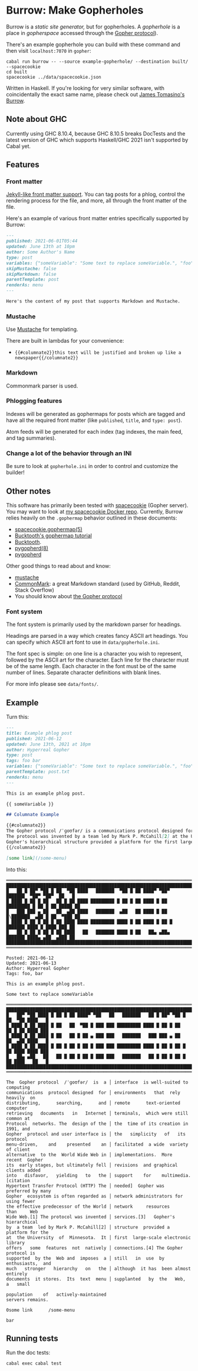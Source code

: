 # Burrow: Make Gopherholes

Burrow is a *static site generator,* but for gopherholes. A *gopherhole* is a place in *gopherspace* accessed through the [Gopher protocol](https://en.wikipedia.org/wiki/Gopher_%28protocol%29)).

There's an example gopherhole you can build with these command and then visit `localhost:7070` in `gopher`:

```
cabal run burrow -- --source example-gopherhole/ --destination built/ --spacecookie
cd built
spacecookie ../data/spacecookie.json
```

Written in Haskell. If you're looking for very similar software, with coincidentally the exact same name, please check out [James Tomasino's Burrow](https://github.com/jamestomasino/burrow).

## Note about GHC

Currently using GHC 8.10.4, because GHC 8.10.5 breaks DocTests and the latest
version of GHC which supports Haskell/GHC 2021 isn't supported by Cabal yet.

## Features

### Front matter

[Jekyll-like front matter support](https://jekyllrb.com/docs/front-matter/). You can tag posts for a phlog, control the rendering process for the file, and more, all through the front matter of the file.

Here's an example of various front matter entries specifically supported by Burrow:

```markdown
---
published: 2021-06-01T05:44
updated: June 13th at 10pm
author: Some Author's Name
type: post
variables: {"someVariable": "Some text to replace someVariable.", "foo": "bar"}
skipMustache: false
skipMarkdown: false
parentTemplate: post
renderAs: menu
---

Here's the content of my post that supports Markdown and Mustache.
```

### Mustache

Use [Mustache](https://mustache.github.io/) for templating.

There are built in lambdas for your convenience:

  * `{{#columnate2}}this text will be justified and broken up like a newspaper{{/columnate2}}`

### Markdown

Commonmark parser is used.

### Phlogging features

Indexes will be generated as gophermaps for posts which are tagged and have all
the required front matter (like `published`, `title`, and `type: post`).

Atom feeds will be generated for each index (tag indexes, the main feed, and
tag summaries).

### Change a lot of the behavior through an INI

Be sure to look at `gopherhole.ini` in order to control and customize the builder!

## Other notes

This software has primarily been tested with
[spacecookie](https://github.com/sternenseemann/spacecookie) (Gopher server).
You may want to look at [my spacecookie Docker
repo](https://github.com/hyperrealgopher/docker-spacecookie). Currently, Burrow relies heavily on the `.gophermap` behavior outlined in these documents:

* [spacecookie.gophermap(5)](https://sternenseemann.github.io/spacecookie/spacecookie.json.5.html)
* [Bucktooth's gophermap tutorial](http://gopher.floodgap.com/gopher/gw.lite?=gopher.floodgap.com+70+302f6275636b2f6462726f7773653f666171757365203161)
* [Bucktooth](http://gopher.floodgap.com/gopher/gw.lite?=gopher.floodgap.com+70+312f6275636b).
* [pygopherd(8)](https://manpages.debian.org/unstable/pygopherd/pygopherd.8.en.html)
* [pygopherd](https://github.com/jgoerzen/pygopherd)

Other good things to read about and know:

* [mustache](https://mustache.github.io/mustache.5.html)
* [CommonMark](https://commonmark.org/): a great Markdown standard (used by GitHub, Reddit, Stack Overflow)
* You should know about [the Gopher protocol](https://en.wikipedia.org/wiki/Gopher_%28protocol%29)

### Font system

The font system is primarily used by the markdown parser for headings.

Headings are parsed in a way which creates fancy ASCII art headings. You can specify which ASCII art
font to use in `data/gopherhole.ini`.

The font spec is simple: on one line is a character you wish to represent, followed by the ASCII art for the character. Each line for the character must be of the same length. Each character in the font must be of the same number of lines. Separate character definitions with blank lines.

For more info please see `data/fonts/`.

## Example

Turn this:

```markdown
---
title: Example phlog post
published: 2021-06-12
updated: June 13th, 2021 at 10pm
author: Hyperreal Gopher
type: post
tags: foo bar
variables: {"someVariable": "Some text to replace someVariable.", "foo": "bar"}
parentTemplate: post.txt
renderAs: menu
---

This is an example phlog post.

{{ someVariable }}

## Columnate Example

{{#columnate2}}
The Gopher protocol /ˈɡoʊfər/ is a communications protocol designed for distributing, searching, and retrieving documents in Internet Protocol networks. The design of the Gopher protocol and user interface is menu-driven, and presented an alternative to the World Wide Web in its early stages, but ultimately fell into disfavor, yielding to the Hypertext Transfer Protocol (HTTP) The Gopher ecosystem is often regarded as the effective predecessor of the World Wide Web.[1]
The protocol was invented by a team led by Mark P. McCahill[2] at the University of Minnesota. It offers some features not natively supported by the Web and imposes a much stronger hierarchy on the documents it stores. Its text menu interface is well-suited to computing environments that rely heavily on remote text-oriented computer terminals, which were still common at the time of its creation in 1991, and the simplicity of its protocol facilitated a wide variety of client implementations. More recent Gopher revisions and graphical clients added support for multimedia.[citation needed] Gopher was preferred by many network administrators for using fewer network resources than Web services.[3]
Gopher's hierarchical structure provided a platform for the first large-scale electronic library connections.[4] The Gopher protocol is still in use by enthusiasts, and although it has been almost entirely supplanted by the Web, a small population of actively-maintained servers remains. 
{{/columnate2}}

[some link](/some-menu)
```

Into this:

```
══════════════════════════════════════════════════════════════════════════════════════════
██████████████████████████████████████████████████████████████████████████████████████████
█   ██ █ ██▀ ▀██ █ ██  ▀██ ████   ███████  ▀██ █ ██ ████▀ ▀██▀  ███████  ▀██▀ ▀██▀  ██   █
█ ████ █ ██ █ ██   ██ █ ██ ████ █████████ █ ██ █ ██ ████ █ ██ █████████ █ ██ █ ██ █████ ██
█   ███ ███ ▄ ██   ██  ▄██ ████   ███████  ▄██   ██ ████ █ ██ █\███████  ▄██ █ ██  ▀███ ██
█ ████ █ ██ █ ██ █ ██ ████ ████ █████████ ████ █ ██ ████ █ ██ █ ███████ ████ █ ████ ███ ██
█   ██ █ ██ █ ██ █ ██ ████   ██   ███████ ████ █ ██   ██▄ ▄██▄  ███████ ████▄ ▄██  ▄███ ██
██████████████████████████████████████████████████████████████████████████████████████████
══════════════════════════════════════════════════════════════════════════════════════════

Posted: 2021-06-12
Updated: 2021-06-13
Author: Hyperreal Gopher
Tags: foo, bar

This is an example phlog post.

Some text to replace someVariable

═════════════════════════════════════════════════════════════════════════════════════
█████████████████████████████████████████████████████████████████████████████████████
█   ██▀ ▀██ ████ █ ██ █ ██ ████▀ ▀██   ██   ███████   ██ █ ██▀ ▀██ █ ██  ▀██ ████   █
█ ████ █ ██ ████ █ ██   ██  ▀██ █ ███ ███ █████████ ████ █ ██ █ ██   ██ █ ██ ████ ███
█ ████ █ ██ ████ █ ██   ██ █ ██ ▄ ███ ███   ███████   ███ ███ ▄ ██   ██  ▄██ ████   █
█ ████ █ ██ ████ █ ██ █ ██ █ ██ █ ███ ███ █████████ ████ █ ██ █ ██ █ ██ ████ ████ ███
█   ██▄ ▄██   ██   ██ █ ██ █ ██ █ ███ ███   ███████   ██ █ ██ █ ██ █ ██ ████   ██   █
█████████████████████████████████████████████████████████████████████████████████████
═════════════════════════════════════════════════════════════════════════════════════

The  Gopher protocol  /ˈɡoʊfər/  is  a │ interface  is well-suited to computing
communications  protocol designed  for │ environments   that  rely  heavily  on
distributing,      searching,      and │ remote      text-oriented     computer
retrieving   documents   in   Internet │ terminals,  which were still common at
Protocol  networks. The  design of the │ the  time of its creation in 1991, and
Gopher  protocol and user interface is │ the   simplicity   of   its   protocol
menu-driven,    and    presented    an │ facilitated  a wide  variety of client
alternative  to the  World Wide Web in │ implementations.  More  recent  Gopher
its  early stages, but ultimately fell │ revisions  and graphical clients added
into   disfavor,   yielding   to   the │ support    for    multimedia.[citation
Hypertext Transfer Protocol (HTTP) The │ needed]  Gopher was  preferred by many
Gopher  ecosystem is often regarded as │ network administrators for using fewer
the effective predecessor of the World │ network     resources     than     Web
Wide Web.[1] The protocol was invented │ services.[3]   Gopher's   hierarchical
by  a team  led by Mark P. McCahill[2] │ structure  provided a platform for the
at  the University  of  Minnesota.  It │ first  large-scale electronic  library
offers   some  features  not  natively │ connections.[4] The Gopher protocol is
supported  by the  Web and  imposes  a │ still   in  use  by  enthusiasts,  and
much   stronger   hierarchy   on   the │ although  it has  been almost entirely
documents  it stores.  Its  text  menu │ supplanted   by  the   Web,  a   small

population    of   actively-maintained
servers remains.

0some link      /some-menu

bar
```

## Running tests

Run the doc tests:

`cabal exec cabal test`
